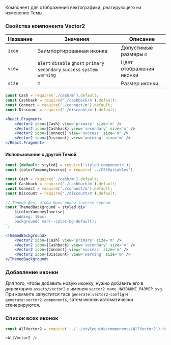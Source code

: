 Компонент для отображения вектографики, реагирующего на изменение Темы.

### Свойства компонента Vector2

| Название | Значения | Описание |
| -------- | -------- | -------- |
| `icon` | Заимпортированная иконка | Допустимые размеры `m` |
| `view` | `alert` `disable` `ghost` `primary` `secondary` `success` `system` `warning` | Цвет отображения иконки |
| `size` | `m` | Размер иконки |

```jsx
const Cash = require('./cash/m').default;
const Cashback = require('./cashback/m').default;
const Connect = require('./connect/m').default;
const Discount = require('./discount/m').default;

<React.Fragment>
    <Vector2 icon={Cash} view='primary' size='m' />
    <Vector2 icon={Cashback} view='secondary' size='m' />
    <Vector2 icon={Connect} view='success' size='m' />
    <Vector2 icon={Discount} view='warning' size='m' />
</React.Fragment>
```

#### Использование с другой Темой

``` jsx
const {default: styled} = require('styled-components');
const {colorYamoneyInverse} = require('../CSSVariables');

const Cash = require('./cash/m').default;
const Cashback = require('./cashback/m').default;
const Connect = require('./connect/m').default;
const Discount = require('./discount/m').default;

// Темный фон, чтобы было видно inverse версию
const ThemedBackground = styled.div`
	${colorYamoneyInverse}
	padding: 10px;
	background: var(--color-bg-default);
`;

<ThemedBackground>
    <Vector2 icon={Cash} view='primary' size='m' />
    <Vector2 icon={Cashback} view='secondary' size='m' />
    <Vector2 icon={Connect} view='success' size='m' />
    <Vector2 icon={Discount} view='warning' size='m' />
</ThemedBackground>
```

### Добавление иконки
Для того, чтобы добавить новую иконку, нужно добавить его в директорию `assets/vector2` с именем `vector2_name_НАЗВАНИЕ_РАЗМЕР.svg`. При коммите запустится таск `generate:vector2-config` и `generate:vector2-components`, затем иконки автоматически сгенерируются.

### Список всех иконок
```js noeditor
const AllVector2 = require('../../styleguide/components/AllVector2').default;

<AllVector2 />
```
